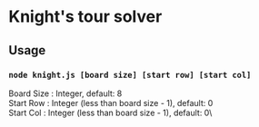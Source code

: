 # Knight's tour solver

## Usage

### `node knight.js [board size] [start row] [start col]`
Board Size : Integer, default: 8\
Start Row : Integer (less than board size - 1), default: 0\
Start Col : Integer (less than board size - 1), default: 0\